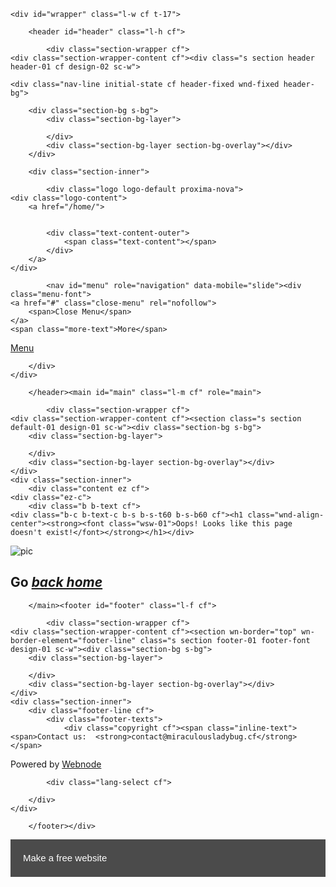 <!DOCTYPE html>
<!--[if IE 8]>
<html class="lt-ie10 lt-ie9 no-js" prefix="og: https://ogp.me/ns#" lang="en"><![endif]--><!--[if IE 9]>
<html class="lt-ie10 no-js" prefix="og: https://ogp.me/ns#" lang="en"><![endif]--><!--[if gt IE 9]><!--><html class="no-js" prefix="og: https://ogp.me/ns#" lang="en"><!--<![endif]--><head><meta charset="utf-8"><link rel="shortcut icon" href="https://d1di2lzuh97fh2.cloudfront.net/files/1j/1jd/1jdr8n.ico?ph=ba709bf192"><link rel="apple-touch-icon" href="https://d1di2lzuh97fh2.cloudfront.net/files/1j/1jd/1jdr8n.ico?ph=ba709bf192"><link rel="icon" href="https://d1di2lzuh97fh2.cloudfront.net/files/1j/1jd/1jdr8n.ico?ph=ba709bf192"><meta http-equiv="X-UA-Compatible" content="IE=edge,chrome=1"><title>Error 404 | Page not found</title><meta name="viewport" content="width=device-width,initial-scale=1,viewport-fit=cover"><meta name="msapplication-tap-highlight" content="no"><link href="https://d1di2lzuh97fh2.cloudfront.net/files/26/26z/26zmab.css?ph=ba709bf192" rel="stylesheet"><link href="https://d1di2lzuh97fh2.cloudfront.net/files/1p/1pk/1pkij3.css?ph=ba709bf192" rel="stylesheet"><link rel="stylesheet" href="https://d1di2lzuh97fh2.cloudfront.net/files/0y/0yu/0yu7ve.css?ph=ba709bf192" data-wnd_color_scheme_file=""><link rel="stylesheet" href="https://d1di2lzuh97fh2.cloudfront.net/files/4d/4dj/4djyg7.css?ph=ba709bf192" data-wnd_additive_color_file=""><link rel="stylesheet" href="https://d1di2lzuh97fh2.cloudfront.net/files/3d/3de/3de2ta.css?ph=ba709bf192" data-wnd_typography_file=""><meta name="description" content="Oops! Looks like this page doesn't exist!"><meta name="keywords" content=""><meta name="generator" content="Webnode 2"><meta name="apple-mobile-web-app-capable" content="yes"><meta name="apple-mobile-web-app-status-bar-style" content="black"><meta name="format-detection" content="telephone=no">

<meta property="og:url" content="https://dx35.webnode.com/error/"><meta property="og:title" content="Error 404 | Page not found"><meta property="og:type" content="article"><meta property="og:description" content="Oops! Looks like this page doesn't exist!"><meta property="og:site_name" content="Dx35"><meta property="og:article:published_time" content="2020-03-17T00:00:00+0100"><link rel="canonical" href="https://dx35.webnode.com/error/"><script>window.checkAndChangeSvgColor=function(c){try{var a=document.getElementById(c);if(a){c=[["border","borderColor"],["outline","outlineColor"],["color","color"]];for(var h,b,d,f=[],e=0,m=c.length;e<m;e++)if(h=window.getComputedStyle(a)[c[e][1]].replace(/\s/g,"").match(/^rgb[a]?\(([0-9]{1,3}),([0-9]{1,3}),([0-9]{1,3})/i)){b="";for(var g=1;3>=g;g++)b+=("0"+parseInt(h[g],10).toString(16)).slice(-2);"0"===b.charAt(0)&&(d=parseInt(b.substr(0,2),16),d=Math.max(16,d),b=d.toString(16)+b.slice(-4));f.push(c[e][0]+"="+b)}if(f.length){var k=a.getAttribute("data-src"),l=k+(0>k.indexOf("?")?"?":"&")+f.join("&");a.src!=l&&(a.src=l,a.outerHTML=a.outerHTML)}}}catch(n){}};</script><link rel="stylesheet" href="https://use.typekit.net/fch3vye.css"><script>(function(i,s,o,g,r,a,m){i['GoogleAnalyticsObject']=r;i[r]=i[r]||function(){
			(i[r].q=i[r].q||[]).push(arguments)},i[r].l=1*new Date();a=s.createElement(o),
			m=s.getElementsByTagName(o)[0];a.async=1;a.src=g;m.parentNode.insertBefore(a,m)
			})(window,document,'script','//www.google-analytics.com/analytics.js','ga');ga('create', 'UA-797705-6', 'auto',{"name":"wnd_header"});ga('wnd_header.set', 'dimension1', 'W2');ga('wnd_header.set', 'anonymizeIp', true);ga('wnd_header.send', 'pageview');</script></head><body class="l l-01 layout-01 contract c-s-l wt-page b-btn-sq b-btn-s-l b-btn-dn b-btn-bw-1 img-d-n img-t-o img-h-z line-solid lbox-d   wnd-fe">
	<div class="wnd-page cs-slate wnd-menu-empty ac-must">

	<div id="wrapper" class="l-w cf t-17">

		<header id="header" class="l-h cf">

			<div class="section-wrapper cf">
	<div class="section-wrapper-content cf"><div class="s section header header-01 cf design-02 sc-w">

	<div class="nav-line initial-state cf header-fixed wnd-fixed header-bg">

		<div class="section-bg s-bg">
			<div class="section-bg-layer">
				
			</div>
			<div class="section-bg-layer section-bg-overlay"></div>
		</div>

		<div class="section-inner">

			<div class="logo logo-default proxima-nova">
    <div class="logo-content">
        <a href="/home/">
            
            
	        <div class="text-content-outer">
		        <span class="text-content"></span>
	        </div>
        </a>
    </div>
</div>

			

			<nav id="menu" role="navigation" data-mobile="slide"><div class="menu-font">
	<a href="#" class="close-menu" rel="nofollow">
		<span>Close Menu</span>
	</a>
	<span class="more-text">More</span>
</div></nav><script type="application/javascript">var el=document.getElementById("menu");"undefined"!=typeof el&&(el.style.display="none")</script><div id="menu-mobile" class="hidden">
				<a href="#" id="menu-submit"><span></span>Menu</a>
			</div>

		</div>
	</div>
</div></div>
</div>

		</header><main id="main" class="l-m cf" role="main">

			<div class="section-wrapper cf">
	<div class="section-wrapper-content cf"><section class="s section default-01 design-01 sc-w"><div class="section-bg s-bg">
		<div class="section-bg-layer">
			
		</div>
		<div class="section-bg-layer section-bg-overlay"></div>
	</div>
	<div class="section-inner">
		<div class="content ez cf">
	<div class="ez-c">
		<div class="b b-text cf">
	<div class="b-c b-text-c b-s b-s-t60 b-s-b60 cf"><h1 class="wnd-align-center"><strong><font class="wsw-01">Oops! Looks like this page doesn't exist!</font></strong></h1></div>
</div><div class="column-wrapper cw cf">
	<div class="cw-c"><div class="column-content c pr cf" style="width:21.988%;">
	<div class="c-c"><div class="b b-text cf">
	<div class="b-c b-text-c b-s b-s-t60 b-s-b60 cf"></div>
</div></div>
</div><div class="column-content c pr cf" style="width:78.012%;">
	<div class="c-c"><div class="b b-html b-s">
	<div class="b-c">
		<img src="https://66.media.tumblr.com/49c20ca5e43b34b422989e685f3f61a9/tumblr_o0svkxEegP1uccfzro5_r2_540.gifv" alt="pic">
	</div>
</div></div>
</div></div>
</div><div class="b b-text cf">
	<div class="b-c b-text-c b-s b-s-t60 b-s-b60 cf"><h2 class="wnd-align-center"><strong><font class="wsw-01">Go <a href="http://miraculousladybug.cf/en/" rel="nofollow"><font class="wsw-47"><em>back home</em></font></a></font></strong></h2></div>
</div>
	</div>
	
</div>
	</div>
</section></div>
</div>

		</main><footer id="footer" class="l-f cf">

			<div class="section-wrapper cf">
	<div class="section-wrapper-content cf"><section wn-border="top" wn-border-element="footer-line" class="s section footer-01 footer-font design-01 sc-w"><div class="section-bg s-bg">
		<div class="section-bg-layer">
			
		</div>
		<div class="section-bg-layer section-bg-overlay"></div>
	</div>
	<div class="section-inner">
		<div class="footer-line cf">
			<div class="footer-texts">
				<div class="copyright cf"><span class="inline-text">
	<span>Contact us:  <strong>contact@miraculousladybug.cf</strong></span>
</span></div>
				<div class="system-footer cf"><div class="sf">
<div class="sf-content">Powered by <a href="https://www.webnode.com?utm_source=text&utm_medium=footer&utm_campaign=free2&utm_content=wnd2" rel="nofollow" target="_blank">Webnode</a></div>
</div></div>
			</div>

			<div class="lang-select cf">
	
</div>

		</div>
	</div>
</section></div>
</div>

		</footer></div>

</div>


<div id="fe_footer"><style>#fe_footer {display: block; box-sizing: border-box; text-align: center; overflow: hidden; overflow-wrap: break-word; word-wrap: break-word; word-break: break-word; position: relative; width: 100%; font-family: Arial, Roboto, Helvetica, sans-serif; font-weight: normal; font-style: normal; font-size: 15px; line-height: 1.5; background-color: rgba(0, 0, 0, 0.7);}#fe_footer a {color: #fff; text-decoration: none; display: inline-block;}#fe_footer_left {width: 100%;}#fe_footer_left_wrapper {padding: 12px 12px 6px;}#fe_footer_right {width: 100%;}#fe_footer_right_wrapper {padding: 6px 12px 14px;}#fe_footer_logo {background: url(https://d1di2lzuh97fh2.cloudfront.net/client/img/wnd-logo2.svg?ph=ba709bf192) no-repeat; display: inline-block; width: 103px; height: 20px; opacity: .83;}#fe_footer_logo b {opacity: 0;}@media only screen and (min-width: 480px) {#fe_footer_left {float: left; min-height: 60px; width: auto; display: table;}#fe_footer_left_wrapper {text-align: left; padding: 8px 160px 8px 12px; display: table-cell; vertical-align: middle;}#fe_footer_right {position: absolute; top: 0; left: auto; right: 12px; bottom: 0; width: auto;}#fe_footer_right_wrapper {text-align: right; padding: 19px 0;}}@media only screen and (min-width: 768px) {#fe_footer_left_wrapper {padding: 16px 160px 16px 20px;}#fe_footer_right {right: 20px;}}@media only screen and (min-width: 1200px) {#fe_footer_left_wrapper {padding-left: 30px;}#fe_footer_right {right: 30px;}}</style><div  id="fe_footer_left"><div id="fe_footer_left_wrapper"><a  href="https://www.webnode.com?utm_source=text&amp;utm_medium=footer&amp;utm_campaign=free2&amp;utm_content=wnd2" target="_blank" rel="nofollow" >Make a free website</a></div></div><div id="fe_footer_right"><div id="fe_footer_right_wrapper"><a id="fe_footer_logo" href="https://www.webnode.com?utm_source=button&amp;utm_medium=footer&amp;utm_campaign=free2&amp;utm_content=wnd2" target="_blank" rel="nofollow" ><b>Webnode</b></a></div></div></div><script type="text/javascript" src="https://d1di2lzuh97fh2.cloudfront.net/files/23/23o/23otis.js?ph=ba709bf192"></script><script type="application/javascript">!function(){if(0==document.getElementsByClassName("wnd-cms").length)for(var e=document.getElementsByClassName("column-content"),s=0;s<e.length;s++){var t=e[s].querySelector("div"),l=t.getElementsByClassName("b-text-c");void 0!=l[0]&&t.firstChild==t.lastChild&&""===l[0].innerText&&(e[s].classList?e[s].classList.add("column-empty"):(e[s].classList?e[s].classList.contains("column-empty"):new RegExp("\\bcolumn-empty\\b").test(e[s].className))&&(e[s].className+=" column-empty"))}}()</script><script src="https://d1di2lzuh97fh2.cloudfront.net/client.fe/js.compiled/lang.en.92.js?ph=ba709bf192" crossorigin="anonymous"></script><script src="https://d1di2lzuh97fh2.cloudfront.net/client.fe/js.compiled/compiled.multi.2-634.js?ph=ba709bf192" crossorigin="anonymous"></script><script>var wnd = wnd || {};wnd.$data = {"image_content_items":{"wnd_ThumbnailBlock_278617":{"id":"wnd_ThumbnailBlock_278617","type":"wnd.pc.ThumbnailBlock"},"wnd_Section_default_29586":{"id":"wnd_Section_default_29586","type":"wnd.pc.Section"},"wnd_HeaderSection_header_389505":{"id":"wnd_HeaderSection_header_389505","type":"wnd.pc.HeaderSection"},"wnd_LogoBlock_288442":{"id":"wnd_LogoBlock_288442","type":"wnd.pc.LogoBlock"},"wnd_FooterSection_footer_367985":{"id":"wnd_FooterSection_footer_367985","type":"wnd.pc.FooterSection"}},"svg_content_items":{"wnd_LogoBlock_288442":{"id":"wnd_LogoBlock_288442","type":"wnd.pc.LogoBlock"}},"content_items":[],"project_info":{"isMultilanguage":false,"eshop_tax_enabled":"1","country_code":"","contact_state":"","eshop_tax_type":"VAT","eshop_discounts":false}};</script><script>wnd.$system = {"filesPath":"https:\/\/dx35.webnode.com\/_files\/","staticFiles":"https:\/\/d1di2lzuh97fh2.cloudfront.net\/files","isCms":false,"staticCDNServers":["https:\/\/d1di2lzuh97fh2.cloudfront.net\/"],"fileUploadAllowExtension":["jpg","jpeg","png","gif","bmp","ico","svg","webp","tiff","pdf","doc","docx","ppt","pptx","pps","ppsx","odt","xls","xlsx","txt","rtf","mp3","wma","wav","ogg","amr","flac","m4a","3gp","avi","wmv","mov","mpg","mkv","mp4","mpeg","m4v","swf","gpx","stl","csv","xml","txt","dxf","dwg","iges","igs","step","stp"],"maxUserFormFileLimit":4194304,"frontendLanguage":"en","backendLanguage":"en","page":{"id":200000072,"identifier":"error","template":{"id":200000003,"styles":{"typography":"t-17","scheme":"cs-slate","additiveColor":"ac-must","acHeadings":false,"acSubheadings":false,"acIcons":false,"acOthers":false,"imageStyle":"img-d-n","imageHover":"img-h-z","imageTitle":"img-t-o","buttonStyle":"b-btn-sq","buttonSize":"b-btn-s-l","buttonDecoration":"b-btn-dn","buttonBorders":"b-btn-bw-1","lineStyle":"line-solid","lightboxStyle":"lbox-d","background":{"default":null},"backgroundSettings":{"default":""}}},"layout":"default","name":"error 404","html_title":"Error 404 | Page not found","language":"en","langId":1,"isHomepage":false,"meta_description":"","meta_keywords":"","header_code":"","footer_code":"","styles":[],"countFormsEntries":[]},"listingsPrefix":"\/l\/","productPrefix":"\/p\/","cartPrefix":"\/cart\/","checkoutPrefix":"\/checkout\/","isCheckout":false,"isEshop":false,"isProductDetail":false,"isListingDetail":false,"hasEshopAnalytics":false,"gTagId":null,"currency":"USD","format":{"be":{"DATE_TIME":{"mask":"%d\/%m\/%Y %H:%M","regexp":"^(((0?[1-9]|[1,2][0-9]|3[0,1])\\\/(0?[1-9]|1[0-2])\\\/[0-9]{1,4})(( [0-1][0-9]| 2[0-3]):[0-5][0-9])?|(([0-9]{4}(0[1-9]|1[0-2])(0[1-9]|[1,2][0-9]|3[0,1])(0[0-9]|1[0-9]|2[0-3])[0-5][0-9][0-5][0-9])))?$"},"DATE":{"mask":"%d\/%m\/%Y","regexp":"^((0?[1-9]|[1,2][0-9]|3[0,1])\\\/(0?[1-9]|1[0-2])\\\/[0-9]{1,4})$"},"CURRENCY":{"mask":{"point":".","thousands":",","decimals":2,"mask":"%s","zerofill":true}}},"fe":{"DATE_TIME":{"mask":"%d\/%m\/%Y %H:%M","regexp":"^(((0?[1-9]|[1,2][0-9]|3[0,1])\\\/(0?[1-9]|1[0-2])\\\/[0-9]{1,4})(( [0-1][0-9]| 2[0-3]):[0-5][0-9])?|(([0-9]{4}(0[1-9]|1[0-2])(0[1-9]|[1,2][0-9]|3[0,1])(0[0-9]|1[0-9]|2[0-3])[0-5][0-9][0-5][0-9])))?$"},"DATE":{"mask":"%d\/%m\/%Y","regexp":"^((0?[1-9]|[1,2][0-9]|3[0,1])\\\/(0?[1-9]|1[0-2])\\\/[0-9]{1,4})$"},"CURRENCY":{"mask":{"point":".","thousands":",","decimals":2,"mask":"%s","zerofill":true}}}},"e_product":null,"listing_item":null,"labels":{"wnd.fe.CookieBar.message":"This website uses cookies to provide the necessary site functionality and to improve your experience. By using our website, you agree to our privacy policy.","wnd.fe.FeFooter.createWebsite":"Create your website for free!","wnd.fe.FormManager.error.file.notAllowedExtension":"File extension \u0022{EXTENSION}\u0022 is not allowed.","wnd.fe.FormManager.error.file.required":"Please choose a file to upload.","wnd.fe.FormManager.error.file.sizeExceeded":"Maximum size of the uploaded file is {SIZE} MB.","wnd.fe.FormManager.error.userChangePassword":"Passwords do not match","wnd.fe.FormManager.error.userLogin.inactiveAccount":"Your registration has not been approved yet, you cannot log in.","wnd.fe.FormManager.error.userLogin.invalidLogin":"Incorrect user name (email) or password!","wnd.fe.ListingData.shortMonthName.Apr":"Apr","wnd.fe.ListingData.shortMonthName.Aug":"Aug","wnd.fe.ListingData.shortMonthName.Dec":"Dec","wnd.fe.ListingData.shortMonthName.Feb":"Feb","wnd.fe.ListingData.shortMonthName.Jan":"Jan","wnd.fe.ListingData.shortMonthName.Jul":"Jul","wnd.fe.ListingData.shortMonthName.Jun":"Jun","wnd.fe.ListingData.shortMonthName.Mar":"Mar","wnd.fe.ListingData.shortMonthName.May":"May","wnd.fe.ListingData.shortMonthName.Nov":"Nov","wnd.fe.ListingData.shortMonthName.Oct":"Oct","wnd.fe.ListingData.shortMonthName.Sep":"Sep","wnd.fe.ShoppingCartManager.count.between2And4":"{COUNT} items","wnd.fe.ShoppingCartManager.count.moreThan5":"{COUNT} items","wnd.fe.ShoppingCartManager.count.one":"{COUNT} item","wnd.fe.ShoppingCartTable.label.itemsInStock":"Only {COUNT} pcs available in stock","wnd.fe.ShoppingCartTable.label.itemsInStock.between2And4":"Only {COUNT} pcs available in stock","wnd.fe.ShoppingCartTable.label.itemsInStock.moreThan5":"Only {COUNT} pcs available in stock","wnd.fe.ShoppingCartTable.label.itemsInStock.one":"Only {COUNT} pc available in stock","wnd.fe.ShoppingCartTable.label.outOfStock":"Out of stock","wnd.fe.UserBar.logOut":"Log Out","wnd.pc.BlogDetailPageZone.next":"Newer posts","wnd.pc.BlogDetailPageZone.previous":"Older posts","wnd.pc.FileBlock.download":"DOWNLOAD","wnd.pc.FormBlock.action.defaultMessage.text":"The form was submitted successfully.","wnd.pc.FormBlock.action.defaultMessage.title":"Thank you!","wnd.pc.ListingDetailPageZone.next":"Next","wnd.pc.ListingDetailPageZone.previous":"Previous","wnd.pc.ListingItemCopy.namePrefix":"Copy of","wnd.pc.Option.defaultText":"Other option","wnd.pc.PageCopy.namePrefix":"Copy of","wnd.pc.ProductAddToCartBlock.addToCart":"Add to cart","wnd.pc.ProductItem.button.viewDetail":"Product page","wnd.pc.ProductOptionGroupBlock.notSelected":"No variant selected","wnd.pc.ProductOutOfStockBlock.label":"Out of stock","wnd.pc.ProductPriceBlock.prefixText":"Starting at ","wnd.pc.ProductPriceBlock.suffixText":"","wnd.pc.ProductsZone.label.collections":"Categories","wnd.pc.ProductsZoneModel.label.allCollections":"All products","wnd.pc.ShoppingCartTable.label.checkout":"Checkout","wnd.pc.ShoppingCartTable.label.checkoutDisabled":"Checkout is currently not available (no shipping or payment method)","wnd.pc.ShoppingCartTable.label.continue":"Continue shopping","wnd.pc.ShoppingCartTable.label.delete":"Delete","wnd.pc.ShoppingCartTable.label.item":"Product","wnd.pc.ShoppingCartTable.label.price":"Price","wnd.pc.ShoppingCartTable.label.quantity":"Quantity","wnd.pc.ShoppingCartTable.label.sum":"Total","wnd.pc.ShoppingCartTable.label.totalPrice":"Total","wnd.pc.ShoppingCartTable.placeholder.text":"You can change that! Pick something from the store.","wnd.pc.ShoppingCartTable.placeholder.title":"Your shopping cart is empty now.","wnd.pc.SystemFooterBlock.poweredByWebnode":"Powered by {START_LINK}Webnode{END_LINK}","wnd.pc.UserChangePasswordFormBlock.invalidRecoveryUrl":"The link for resetting your password has timed out. To get a new link, go to the page {START_LINK}Forgotten password{END_LINK}","wnd.pc.UserRecoveryFormBlock.action.defaultMessage.text":"The link that allows you to change your password has been sent to your inbox. If you haven't received this email, please check your spam folder.","wnd.pc.UserRecoveryFormBlock.action.defaultMessage.title":"The email with instructions has been sent.","wnd.pc.UserRegistrationFormBlock.action.defaultMessage.text":"Your registration is now awaiting approval. When your registration is approved, we will inform you via email.","wnd.pc.UserRegistrationFormBlock.action.defaultMessage.title":"Thank you for registering on our website.","wnd.pm.AddNewPagePattern.onlineStore":"Online store"},"kbLinks":{"faq":"https:\/\/www.webnode.com\/support\/index.php?\/Knowledgebase\/List\/Index\/363\/","domainRegistration":"https:\/\/www.webnode.com\/support\/index.php?\/Knowledgebase\/Article\/View\/3188\/","domainBirthdateInfo":"https:\/\/www.webnode.com\/support\/index.php?\/Knowledgebase\/Article\/View\/150\/","domainTransfer":"https:\/\/www.webnode.com\/support\/index.php?\/Knowledgebase\/Article\/View\/3833\/","skRegistration":"https:\/\/www.webnode.com\/support\/index.php?\/Knowledgebase\/Article\/View\/228\/","euTransfer":"https:\/\/www.webnode.com\/support\/index.php?\/Knowledgebase\/Article\/View\/230\/","webmailLogin":"https:\/\/www.webnode.com\/support\/index.php?\/Knowledgebase\/Article\/View\/3213\/","webmail":"https:\/\/www.webnode.com\/support\/index.php?\/Knowledgebase\/List\/Index\/377\/","introduction":"https:\/\/www.webnode.com\/support\/index.php?\/Knowledgebase\/Article\/View\/3065\/","orderTracking":"https:\/\/www.webnode.com\/support\/index.php?\/Knowledgebase\/Article\/View\/4950\/","storageBandwidth":"https:\/\/www.webnode.com\/support\/index.php?\/Knowledgebase\/Article\/View\/440\/","subPage":"https:\/\/www.webnode.com\/support\/index.php?\/Knowledgebase\/Article\/View\/3122\/","import":"https:\/\/www.webnode.com\/support\/index.php?\/Knowledgebase\/Article\/View\/5157\/","eshopPromo":"https:\/\/blog.webnode.com\/blog\/2018\/06\/get-your-online-store-going-today\/","eshopPromoVariants":"https:\/\/www.webnode.com\/blog\/2018\/09\/variants-are-here-sell-your-products-in-all-sizes-colors-or-flavors\/","checkoutFi":"https:\/\/www.webnode.com\/support\/index.php?\/Knowledgebase\/Article\/View\/5392\/","eshopDiscounts":"https:\/\/www.webnode.com\/support\/index.php?\/Knowledgebase\/Article\/View\/5476\/","emailAccounts":"https:\/\/www.webnode.com\/support\/index.php?\/Knowledgebase\/Article\/View\/3211\/"},"aviary":[]};</script></body></html>
